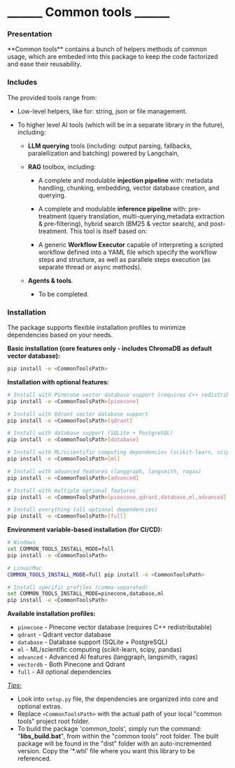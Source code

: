 <H1>______ Common tools ______</H1>

<H3>Presentation</H3>
**Common tools** contains a bunch of helpers methods of common usage, which are embeded into this package to keep the code factorized and ease their reusability.

<H3>Includes</H3>
The provided tools range from:

- Low-level helpers, like for: string, json or file management.

- To higher level AI tools (which will be in a separate library in the future), including:
  
  - **LLM querying** tools (including: output parsing, fallbacks, paralellization and batching) powered by Langchain,
  
  - **RAG** toolbox, including:
    
    - A complete and modulable **injection pipeline** with: metadata handling, chunking, embedding, vector database creation, and querying.
    
    - A complete and modulable **inference pipeline** with: pre-treatment (query translation, multi-querying,metadata extraction & pre-filtering), hybrid search (BM25 & vector search), and post-treatment. This tool is itself based on:
    
    - A generic **Workflow Executor** capable of interpreting a scripted workflow defined into a YAML file which specify the workflow steps and structure, as well as parallele steps execution (as separate thread or async methods).
  
  - **Agents & tools**.
    
    - To be completed.

<H3>Installation</H3>

The package supports flexible installation profiles to minimize dependencies based on your needs.

**Basic installation (core features only - includes ChromaDB as default vector database):**
```bash
pip install -e <CommonToolsPath>
```

**Installation with optional features:**
```bash
# Install with Pinecone vector database support (requires C++ redistributable for pinecone-text)
pip install -e <CommonToolsPath>[pinecone]

# Install with Qdrant vector database support
pip install -e <CommonToolsPath>[qdrant]

# Install with database support (SQLite + PostgreSQL)
pip install -e <CommonToolsPath>[database]

# Install with ML/scientific computing dependencies (scikit-learn, scipy, pandas)
pip install -e <CommonToolsPath>[ml]

# Install with advanced features (langgraph, langsmith, ragas)
pip install -e <CommonToolsPath>[advanced]

# Install with multiple optional features
pip install -e <CommonToolsPath>[pinecone,qdrant,database,ml,advanced]

# Install everything (all optional dependencies)
pip install -e <CommonToolsPath>[full]
```

**Environment variable-based installation (for CI/CD):**
```bash
# Windows
set COMMON_TOOLS_INSTALL_MODE=full
pip install -e <CommonToolsPath>

# Linux/Mac
COMMON_TOOLS_INSTALL_MODE=full pip install -e <CommonToolsPath>

# Install specific profiles (comma-separated)
set COMMON_TOOLS_INSTALL_MODE=pinecone,database,ml
pip install -e <CommonToolsPath>
```

**Available installation profiles:**
- `pinecone` - Pinecone vector database (requires C++ redistributable)
- `qdrant` - Qdrant vector database
- `database` - Database support (SQLite + PostgreSQL)
- `ml` - ML/scientific computing (scikit-learn, scipy, pandas)
- `advanced` - Advanced AI features (langgraph, langsmith, ragas)
- `vectordb` - Both Pinecone and Qdrant
- `full` - All optional dependencies

<u>*Tips:*</u>

- Look into `setup.py` file, the dependencies are organized into core and optional extras.
- Replace `<CommonToolsPath>` with the actual path of your local "common tools" project root folder.
- To build the package 'common_tools', simply run the command: "**libs_build.bat**", from within the "common tools" root folder. The built package will be found in the "dist" folder with an auto-incremented version. Copy the '*.whl' file where you want this library to be referenced.